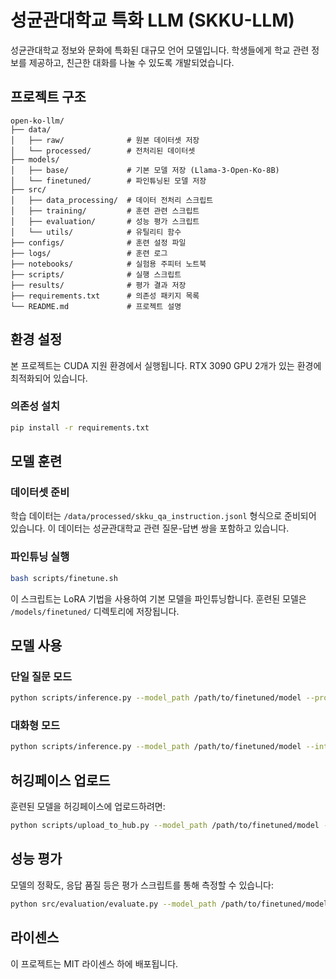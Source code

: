 # 성균관대학교 특화 LLM (SKKU-LLM)

성균관대학교 정보와 문화에 특화된 대규모 언어 모델입니다. 학생들에게 학교 관련 정보를 제공하고, 친근한 대화를 나눌 수 있도록 개발되었습니다.

## 프로젝트 구조

```
open-ko-llm/
├── data/
│   ├── raw/              # 원본 데이터셋 저장
│   └── processed/        # 전처리된 데이터셋
├── models/
│   ├── base/             # 기본 모델 저장 (Llama-3-Open-Ko-8B)
│   └── finetuned/        # 파인튜닝된 모델 저장
├── src/
│   ├── data_processing/  # 데이터 전처리 스크립트
│   ├── training/         # 훈련 관련 스크립트
│   ├── evaluation/       # 성능 평가 스크립트
│   └── utils/            # 유틸리티 함수
├── configs/              # 훈련 설정 파일
├── logs/                 # 훈련 로그
├── notebooks/            # 실험용 주피터 노트북
├── scripts/              # 실행 스크립트
├── results/              # 평가 결과 저장
├── requirements.txt      # 의존성 패키지 목록
└── README.md             # 프로젝트 설명
```

## 환경 설정

본 프로젝트는 CUDA 지원 환경에서 실행됩니다. RTX 3090 GPU 2개가 있는 환경에 최적화되어 있습니다.

### 의존성 설치

```bash
pip install -r requirements.txt
```

## 모델 훈련

### 데이터셋 준비

학습 데이터는 `/data/processed/skku_qa_instruction.jsonl` 형식으로 준비되어 있습니다. 이 데이터는 성균관대학교 관련 질문-답변 쌍을 포함하고 있습니다.

### 파인튜닝 실행

```bash
bash scripts/finetune.sh
```

이 스크립트는 LoRA 기법을 사용하여 기본 모델을 파인튜닝합니다. 훈련된 모델은 `/models/finetuned/` 디렉토리에 저장됩니다.

## 모델 사용

### 단일 질문 모드

```bash
python scripts/inference.py --model_path /path/to/finetuned/model --prompt "성균관대학교 도서관은 어디에 있나요?"
```

### 대화형 모드

```bash
python scripts/inference.py --model_path /path/to/finetuned/model --interactive
```

## 허깅페이스 업로드

훈련된 모델을 허깅페이스에 업로드하려면:

```bash
python scripts/upload_to_hub.py --model_path /path/to/finetuned/model --repo_name skku/skku-llm
```

## 성능 평가

모델의 정확도, 응답 품질 등은 평가 스크립트를 통해 측정할 수 있습니다:

```bash
python src/evaluation/evaluate.py --model_path /path/to/finetuned/model
```

## 라이센스

이 프로젝트는 MIT 라이센스 하에 배포됩니다.
